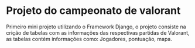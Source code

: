 # Projeto do campeonato de valorant

Primeiro mini projeto utilizando o Framework Django, o projeto consiste na crição de tabelas com as informações das respectivas partidas de Valorant,
as tabelas contém informações como: Jogadores, pontuação, mapa.


 
